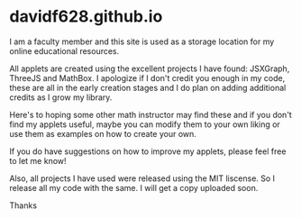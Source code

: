 # davidf628.github.io
I am a faculty member and this site is used as a storage 
location for my online educational resources.

All applets are created using the excellent projects I 
have found: JSXGraph, ThreeJS and MathBox. I apologize
if I don't credit you enough in my code, these are all
in the early creation stages and I do plan on adding
additional credits as I grow my library.

Here's to hoping some other math instructor may find these
and if you don't find my applets useful, maybe you can
modify them to your own liking or use them as examples
on how to create your own.

If you do have suggestions on how to improve my applets,
please feel free to let me know!

Also, all projects I have used were released using the
MIT liscense. So I release all my code with the same.
I will get a copy uploaded soon.

Thanks
